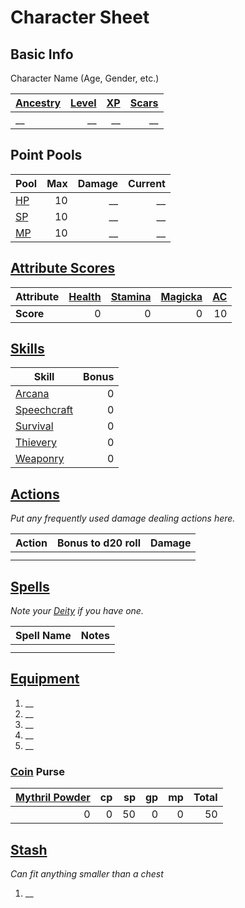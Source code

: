 # Character Sheet

## Basic Info

Character Name (Age, Gender, etc.)

| [Ancestry](../Player%20Characters/Ancenstries/Ancestry.md) | [Level](../Player%20Characters/Progression/Level.md) | [XP](../Player%20Characters/Progression/Experience%20Points.md) | [Scars](../Player%20Characters/Progression/Scars.md) |
| :--------------------------------------------------------- | ---------------------------------------------------: | --------------------------------------------------------------: | ---------------------------------------------------: |
| __                                                         |                                                   __ |                                                              __ |                                                   __ |

## Point Pools

| **Pool**                                                       | Max | Damage | Current |
| :------------------------------------------------------------- | --: | -----: | ------: |
| [HP](../Player%20Characters/Point%20Pools/Health%20Points.md)  |  10 |     __ |      __ |
| [SP](../Player%20Characters/Point%20Pools/Stamina%20Points.md) |  10 |     __ |      __ |
| [MP](../Player%20Characters/Point%20Pools/Magicka%20Points.md) |  10 |     __ |      __ |

## [Attribute Scores](../Player%20Characters/Attributes/Attribute%20Scores.md)

| Attribute | [Health](../Player%20Characters/Attributes/Health.md) | [Stamina](../Player%20Characters/Attributes/Stamina.md) | [Magicka](../Player%20Characters/Attributes/Magicka.md) | [AC](../Player%20Characters/Derived%20Statistics/Armor%20Class.md) |
| :-------- | ----------------------------------------------------: | ------------------------------------------------------: | ------------------------------------------------------: | -----------------------------------------------------------------: |
| **Score** |                                                     0 |                                                       0 |                                                       0 |                                                                 10 |

## [Skills](../Player%20Characters/Skills/Skills.md)

| Skill                                                       | Bonus |
| ----------------------------------------------------------- | ----: |
| [Arcana](../Player%20Characters/Skills/Arcana.md)           |     0 |
| [Speechcraft](../Player%20Characters/Skills/Speechcraft.md) |     0 |
| [Survival](../Player%20Characters/Skills/Survival.md)       |     0 |
| [Thievery](../Player%20Characters/Skills/Thievery.md)       |     0 |
| [Weaponry](../Player%20Characters/Skills/Weaponry.md)       |     0 |

## [Actions](../Game%20Procedures/Core%20Procedures/Action.md)

*Put any frequently used damage dealing actions here.*

| Action | Bonus to d20 roll | Damage |
| ------ | ----------------: | -----: |
|        |                   |        |
|        |                   |        |

## [Spells](../Magic/Spells.md)

*Note your [Deity](../Magic/Deities.md) if you have one.*

| Spell Name | Notes |
| ---------- | ----- |
|            |       |
|            |       |

## [Equipment](../Player%20Characters/Inventory/Equipment.md)

1. __
2. __
3. __
4. __
5. __

### [Coin](../Resources%20for%20GMs/Economy/Coins.md) Purse

| [Mythril Powder](../Magic/Spellcasting/Mythril.md) |  cp |  sp |  gp |  mp | Total |
| -------------------------------------------------: | --: | --: | --: | --: | ----: |
|                                                  0 |   0 |  50 |   0 |   0 |    50 |

## [Stash](../Player%20Characters/Inventory/Stash.md)

*Can fit anything smaller than a chest*

1. __
